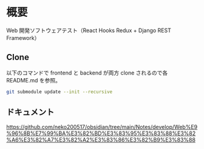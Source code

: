 # 概要

Web 開発ソフトウェアテスト（React Hooks Redux + Django REST Framework）

## Clone

以下のコマンドで frontend と backend が両方 clone されるので各 README.md を参照。

```bash
git submodule update --init --recursive
```

## ドキュメント

https://github.com/neko200517/obsidian/tree/main/Notes/develop/Web%E9%96%8B%E7%99%BA%E3%82%BD%E3%83%95%E3%83%88%E3%82%A6%E3%82%A7%E3%82%A2%E3%83%86%E3%82%B9%E3%83%88
